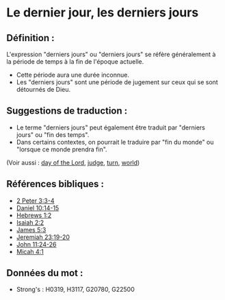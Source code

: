 # Le dernier jour, les derniers jours

## Définition :

L'expression "derniers jours" ou "derniers jours" se réfère généralement à la période de temps à la fin de l'époque actuelle.

* Cette période aura une durée inconnue.
* Les "derniers jours" sont une période de jugement sur ceux qui se sont détournés de Dieu.

## Suggestions de traduction :

* Le terme "derniers jours" peut également être traduit par "derniers jours" ou "fin des temps".
* Dans certains contextes, on pourrait le traduire par "fin du monde" ou "lorsque ce monde prendra fin".

(Voir aussi : [day of the Lord](../kt/dayofthelord.md), [judge](../kt/judge.md), [turn](../other/turn.md), [world](../kt/world.md))

## Références bibliques :

* [2 Peter 3:3-4](rc://en/tn/help/2pe/03/03)
* [Daniel 10:14-15](rc://en/tn/help/dan/10/14)
* [Hebrews 1:2](rc://en/tn/help/heb/01/02)
* [Isaiah 2:2](rc://en/tn/help/isa/02/02)
* [James 5:3](rc://en/tn/help/jas/05/03)
* [Jeremiah 23:19-20](rc://en/tn/help/jer/23/19)
* [John 11:24-26](rc://en/tn/help/jhn/11/24)
* [Micah 4:1](rc://en/tn/help/mic/04/01)

## Données du mot :

* Strong's : H0319, H3117, G20780, G22500

